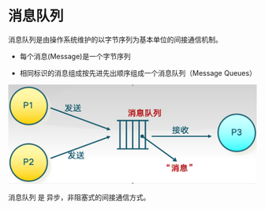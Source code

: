 # 消息队列

消息队列是由操作系统维护的以字节序列为基本单位的间接通信机制。

- 每个消息(Message)是一个字节序列

- 相同标识的消息组成按先进先出顺序组成一个消息队列（Message Queues）

![](https://github.com/existorlive/existorlivepic/raw/master/%E6%88%AA%E5%B1%8F2020-10-10%20%E4%B8%8A%E5%8D%885.24.09.png)

消息队列 是 异步，非阻塞式的间接通信方式。
